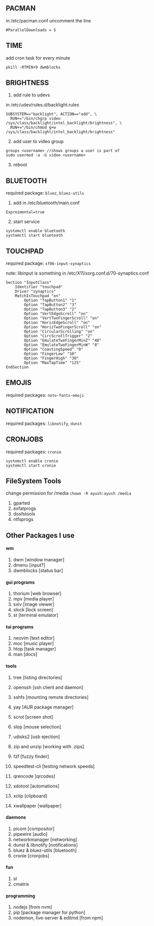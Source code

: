 ## PACMAN

in /etc/pacman.conf uncomment the line

```
#ParallelDownloads = 5
```

## TIME

add cron task for every minute

```
pkill -RTMIN+9 dwmblocks
```

## BRIGHTNESS

1. add rule to udevs

in /etc/udev/rules.d/backlight.rules

```
SUBSYSTEM=="backlight", ACTION=="add", \
  RUN+="/bin/chgrp video /sys/class/backlight/intel_backlight/brightness", \
  RUN+="/bin/chmod g+w /sys/class/backlight/intel_backlight/brightness"
```

2. add user to video group

```
groups <username> //shows groups a user is part of
sudo usermod -a -G video <username>
```

3. reboot

## BLUETOOTH

required package: `bluez`, `bluez-utils`

1. add in /etc/bluetooth/main.conf

```
Expreimental=true
```

2. start service

```
systemctl enable bluetooth
systemctl start bluetooth
```

## TOUCHPAD

required package: `xf86-input-synaptics`

note: libinput is something
in /etc/X11/xorg.conf.d/70-synaptics.conf

```
Section "InputClass"
    Identifier "touchpad"
    Driver "synaptics"
    MatchIsTouchpad "on"
        Option "TapButton1" "1"
        Option "TapButton2" "3"
        Option "TapButton3" "2"
        Option "VertEdgeScroll" "on"
        Option "VertTwoFingerScroll" "on"
        Option "HorizEdgeScroll" "on"
        Option "HorizTwoFingerScroll" "on"
        Option "CircularScrolling" "on"
        Option "CircScrollTrigger" "2"
        Option "EmulateTwoFingerMinZ" "40"
        Option "EmulateTwoFingerMinW" "8"
        Option "CoastingSpeed" "0"
        Option "FingerLow" "10"
        Option "FingerHigh" "30"
        Option "MaxTapTime" "125"
EndSection
```

## EMOJIS

required packages: `noto-fonts-emoji`

## NOTIFICATION

required packages: `libnotify`, `dunst`

## CRONJOBS

required packages: `cronie`

```
systemctl enable cronie
systemctl start cronie
```

## FileSystem Tools

change permission for /media `chown -R ayush:ayush /media`

1. gparted
1. exfatprogs
1. dosfstools
1. ntfsprogs

## Other Packages I use

#### wm

1. dwm [window manager]
1. dmenu [input?]
1. dwmblocks [status bar]

#### gui programs

1. thorium [web browser]
1. mpv [media player]
1. sxiv [image viewer]
1. slock [lock screen]
1. st [terminal emulator]

#### tui programs

1. neovim [text editor]
1. moc [music player]
1. htop [task manager]
1. man [docs]

#### tools

1. tree [listing directories]
1. openssh [ssh client and daemon]
1. sshfs [mounting remote directories]
1. yay [AUR package manager]
1. scrot [screen shot]
1. slop [mouse selection]
1. udisks2 [usb ejection]
1. zip and unzip [working with .zips]
1. fzf [fuzzy finder]
1. speedtest-cli [testing network speeds]
1. qrencode [qrcodes]

1. xdotool [automations]
1. xclip [clipboard]
1. xwallpaper [wallpaper]

#### daemons

1. picom [compositor]
1. pipewire [audio]
1. networkmanager [networking]
1. dunst & libnotify [notifications]
1. bluez & bluez-utils [bluetooth]
1. cronie [cronjobs]

#### fun

1. sl
1. cmatrix

#### programming

1. nodejs [from nvm]
1. pip [package manager for python]
1. nodemon, live-server & editmd [from npm]

